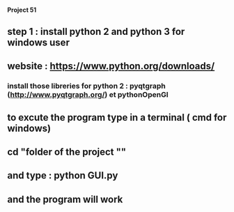 #### Project 51

## step 1 : install python 2 and python 3 for windows user
## website : https://www.python.org/downloads/
### install those libreries for python 2 : pyqtgraph (http://www.pyqtgraph.org/) et pythonOpenGl


## to excute the program type in a terminal ( cmd for windows)
## cd "folder of the project ""
## and type : python GUI.py
## and the program will work


